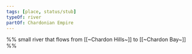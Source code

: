 ```yaml
---
tags: [place, status/stub]
typeOf: river
partOf: Chardonian Empire
---
```


%% small river that flows from [[~Chardon Hills~]] to [[~Chardon Bay~]] %%
